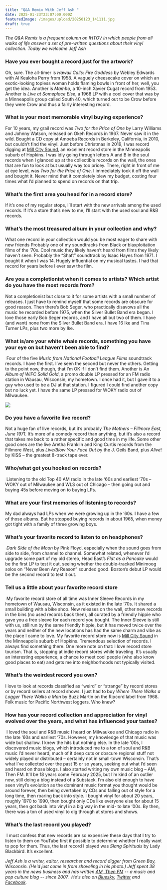 ```yaml
---
title: "Q&A Remix With Jeff Ash "
date: 2025-01-23T23:07:00.000Z
featuredImage: /images/upload/20250123_141111.jpg
draft: true
---
```

*The Q&A Remix is a frequent column on IHTOV in which people from all walks of life answer a set of pre-written questions about their vinyl collection. Today we welcome Jeff Ash*

### Have you ever bought a record just for the artwork?

 Oh, sure. The all-timer is *Hawaii Calls: Fire Goddess* by Webley Edwards with Al Kealoha Perry from 1958. A vaguely cheesecake cover on which an exotic-looking topless woman holds flaming bowls in front of her, well, you get the idea. Another is *Mambo*, a 10-inch Xavier Cugat record from 1953. Another is *Live at Someplace Else*, a 1968 LP with a cool cover that was by a Minneapolis group called South 40, which turned out to be Crow before they were Crow and thus a fairly interesting record.

### What is your most memorable vinyl buying experience?

 For 10 years, my grail record was *Two for the Price of One* by Larry Williams and Johnny Watson, released on Okeh Records in 1967. Never saw it in the wild. Bought a CD copy at Amoeba Records in Berkeley, California, in 2010, but couldn’t find the vinyl. Just before Christmas in 2019, I was record digging at [Mill City Sound](https://www.millcitysound.com/), an excellent record store in the Minneapolis suburb of Hopkins. I was idly going through letters A and B in the soul records when I glanced up at the collectible records on the wall, the ones that are fun to look at but usually way too pricey. There, right in front of me at eye level, was *Two for the Price of One.* I immediately took it off the wall and bought it. Never mind that it completely blew my budget, costing four times what I’d planned to spend on records on that trip.

### What’s the first area you head for in a record store?

If it’s one of my regular stops, I’ll start with the new arrivals among the used records. If it’s a store that’s new to me, I’ll start with the used soul and R&B records.

### What’s the most treasured album in your collection and why?

What one record in your collection would you be most eager to share with new friends Probably one of my soundtracks from Black or blaxploitation films of the ‘70s. Cool music they likely haven’t heard from films they likely haven’t seen. Probably the “Shaft” soundtrack by Isaac Hayes from 1971. I bought it when I was 14. Hugely influential on my musical tastes. I had that record for years before I ever saw the film.

### Are you a completionist when it comes to artists? Which artist do you have the most records from?

 Not a completionist but close to it for some artists with a small number of releases. I just have to remind myself that some records are obscure for good reason. Then there’s Bob Seger, who practically disavows all the music he recorded before 1975, when the Silver Bullet Band era began. I love those early Bob Seger records, and I have all but two of them. I have (and want) none from the Silver Bullet Band era. I have 16 Ike and Tina Turner LPs, plus two more by Ike.

### What is/are your white whale records, something you have your eye on but haven’t been able to find? 

 Four of the five *Music from National Football League Films* soundtrack records. I have the first. I’ve seen the second but never the others. Getting to the point now, though, that I’m OK if I don’t find them. Another is An *Album of WIFC Solid Gold*, a promo double LP pressed for an FM radio station in Wausau, Wisconsin, my hometown. I once had it, but I gave it to a guy who used to be a DJ at that station. I figured I could find another copy but no luck yet. I have the same LP pressed for WOKY radio out of Milwaukee.

![](/images/upload/20250123_143627.jpg)

### Do you have a favorite live record? 

Not a huge fan of live records, but it’s probably *The Mothers – Fillmore East, June 1971.* It’s more of a comedy record than anything, but it’s also a record that takes me back to a rather specific and good time in my life. Some other good ones are the live Aretha Franklin and King Curtis records from the Fillmore West, plus *Live/Blow Your Face Out b*y the J. Geils Band, plus *Alive*! by KISS – the greatest 8-track tape ever.

### Who/what got you hooked on records? 

 Listening to the old Top 40 AM radio in the late ‘60s and earliest ‘70s – WOKY out of Milwaukee and WLS out of Chicago – then going out and buying 45s before moving on to buying LPs.

### What are your first memories of listening to records? 

My dad always had LPs when we were growing up in the ‘60s. I have a few of those albums. But he stopped buying records in about 1965, when money got tight with a family of three growing boys.

### What’s your favorite record to listen to on headphones? 

 *Dark Side of the Moon* by Pink Floyd, especially when the sound goes from side to side, from channel to channel. Somewhat related, whenever I’d upgrade some part of my old stereo, Head East’s *Flat as a Pancake* would be the first LP to test it out, seeing whether the double-tracked Minimoog solos on “Never Been Any Reason” sounded good. Boston’s debut LP would be the second record to test it out.

### Tell us a little about your favorite record store 

 My favorite record store of all time was Inner Sleeve Records in my hometown of Wausau, Wisconsin, as it existed in the late ‘70s. It shared a small building with a bike shop. New releases on the wall, other new records in the bins (no used records back then), all curated by a friendly hippie who gave you a free sleeve for each record you bought. The Inner Sleeve is still with us, still run by the same friendly hippie, but it has moved twice over the years and neither of the new locations has had the same charm and vibe as the place I came to love. My favorite record store now is [Mill City Sound](https://www.millcitysound.com/) in the Minneapolis suburb of Hopkins. Tremendous selection of records. I always find something there. One more note on that: I love record store tourism. That is, stopping at indie record stores while traveling. It’s usually an interesting experience, a chance to meet cool people (who also know good places to eat) and gets me into neighborhoods not typically visited.

### What’s the weirdest record you own? 

I love to look at records classified as “weird” or “strange” by record stores or by record sellers at record shows. I just had to buy *Where There Walks a Logger There Walks a Man* by Buzz Martin on the Ripcord label from 1968. Folk music for Pacific Northwest loggers. Who knew?

### How has your record collection and appreciation for vinyl evolved over the years, and what has influenced your tastes? 

 I loved the soul and R&B music I heard on Milwaukee and Chicago radio in the late ‘60s and earliest ‘70s. However, my knowledge of that music was wide but shallow. I knew the hits but nothing else. In the late ‘00s, I discovered music blogs, which introduced me to a ton of soul and R&B music I’d never heard, much of it deep cuts or obscure regional stuff not widely played or distributed – certainly not in small-town Wisconsin. That’s what I’ve collected over the past 15 or so years, seeking out what I’d seen and heard on those blogs. I also started writing my own music blog – AM, Then FM. It’ll be 18 years come February 2025, but I’m kind of an outlier now, still doing a blog instead of a Substack. I’m also old enough to have seen vinyl’s evolution as the dominant music format you thought would be around forever, then being overtaken by CDs and falling out of style for a long time, then roaring back into style. I bought vinyl for about 20 years, roughly 1970 to 1990, then bought only CDs like everyone else for about 15 years, then got back into vinyl in a big way in the mid- to late ‘00s. By then, there was a ton of used vinyl to dig through at stores and shows.

### What’s the last record you played?

 I must confess that new records are so expensive these days that I try to listen to them on YouTube first if possible to determine whether I really want to pop for them. Thus, the last record I played was *Slang Spirituals* by Lady Blackbird. It’s excellent.

*Jeff Ash is a writer, editor, researcher and record digger from Green Bay, Wisconsin. (He'd just come in from shoveling in his photo.) Jeff spent 38 years in the news business and has written [AM, Then FM](https://amthenfm.wordpress.com/) -- a music and pop culture blog -- since 2007.  He's also on [Bluesky](http://jeffash26.bsky.social/), [Twitter](https://x.com/jeffash26) and [Facebook](https://www.facebook.com/jeffash26).*
